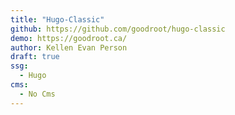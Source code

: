 ```yaml
---
title: "Hugo-Classic"
github: https://github.com/goodroot/hugo-classic
demo: https://goodroot.ca/
author: Kellen Evan Person
draft: true
ssg:
  - Hugo
cms:
  - No Cms
---
```

